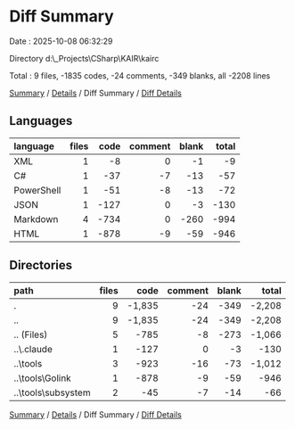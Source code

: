 # Diff Summary

Date : 2025-10-08 06:32:29

Directory d:\\_Projects\\CSharp\\KAIR\\kairc

Total : 9 files,  -1835 codes, -24 comments, -349 blanks, all -2208 lines

[Summary](results.md) / [Details](details.md) / Diff Summary / [Diff Details](diff-details.md)

## Languages
| language | files | code | comment | blank | total |
| :--- | ---: | ---: | ---: | ---: | ---: |
| XML | 1 | -8 | 0 | -1 | -9 |
| C# | 1 | -37 | -7 | -13 | -57 |
| PowerShell | 1 | -51 | -8 | -13 | -72 |
| JSON | 1 | -127 | 0 | -3 | -130 |
| Markdown | 4 | -734 | 0 | -260 | -994 |
| HTML | 1 | -878 | -9 | -59 | -946 |

## Directories
| path | files | code | comment | blank | total |
| :--- | ---: | ---: | ---: | ---: | ---: |
| . | 9 | -1,835 | -24 | -349 | -2,208 |
| .. | 9 | -1,835 | -24 | -349 | -2,208 |
| .. (Files) | 5 | -785 | -8 | -273 | -1,066 |
| ..\\.claude | 1 | -127 | 0 | -3 | -130 |
| ..\\tools | 3 | -923 | -16 | -73 | -1,012 |
| ..\\tools\\Golink | 1 | -878 | -9 | -59 | -946 |
| ..\\tools\\subsystem | 2 | -45 | -7 | -14 | -66 |

[Summary](results.md) / [Details](details.md) / Diff Summary / [Diff Details](diff-details.md)